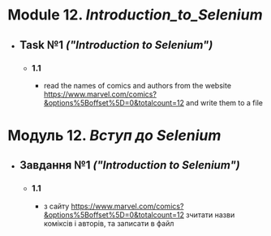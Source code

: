 # Module 12. _Introduction_to_Selenium_

- ## Task №1 _("Introduction to Selenium")_
  - ### __1.1__
    - read the names of comics and authors from the website 
      https://www.marvel.com/comics?&options%5Boffset%5D=0&totalcount=12 
      and write them to a file
#
#
#
# Модуль 12. _Вступ до Selenium_

- ## Завдання №1 _("Introduction to Selenium")_
  - ### __1.1__
    - з сайту https://www.marvel.com/comics?&options%5Boffset%5D=0&totalcount=12 
      зчитати назви коміксів і авторів, та записати в файл
 
